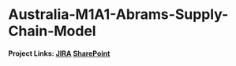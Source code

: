 # Australia-M1A1-Abrams-Supply-Chain-Model
#### Project Links: [JIRA](https://jira.boozallencsn.com/browse/MSPA-394) [SharePoint](https://boozallen.sharepoint.com/:p:/r/sites/TeamYoung/_layouts/15/Doc.aspx?sourcedoc=%7B06154ce5-82de-4bf6-86a8-d6adbeb2d91d%7D&action=edit&uid=%7B06154CE5-82DE-4BF6-86A8-D6ADBEB2D91D%7D&ListItemId=10368&ListId=%7B01365C7E-7446-499A-BE97-DF99106CBB20%7D&odsp=1&env=prod)
